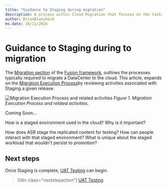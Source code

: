 ```yaml
---
title: "Guidance to Staging during migration"
description: A process within Cloud Migration that focuses on the tasks of migrating workloads to the cloud
author: BrianBlanchard
ms.date: 10/11/2018
---
```


# Guidance to Staging during to migration

The [Migration section](../overview.md) of the [Fusion framework](../../overview.md), outlines the processes typically required to migrate a DataCenter to the cloud. This article, expands on the [Migration Execution Process](overview.md)by reviewing activities associated with Staging a given release.
  
![Migration Execution Process and related activities](../../_images/migration-execute.png)
*Figure 1. Migration Execution Process and related activities.*

Coming Soon...

How is a staged environment used in the cloud? Why is it important?

How does ASR stage the replicated content for testing? How can people interact with that staged environment? What is unique about the staged workload that wouldn't persist to promotion?

## Next steps

Once Staging is complete, [UAT Testing](business-test.md) can begin.

> [!div class="nextstepaction"]
> [UAT Testing](business-test.md)